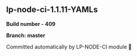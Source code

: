 ## lp-node-ci-1.1.11-YAMLs

**Build number - 409**

**Branch: master**

 Committed automatically by LP-NODE-CI module :rocket:
